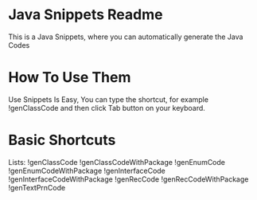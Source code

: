 # Java Snippets Readme
This is a Java Snippets, where you can automatically generate the Java Codes


# How To Use Them
Use Snippets Is Easy,
You can type the shortcut, for example !genClassCode and then click Tab button on your keyboard.

# Basic Shortcuts
Lists:
!genClassCode
!genClassCodeWithPackage
!genEnumCode
!genEnumCodeWithPackage
!genInterfaceCode
!genInterfaceCodeWithPackage
!genRecCode
!genRecCodeWithPackage
!genTextPrnCode